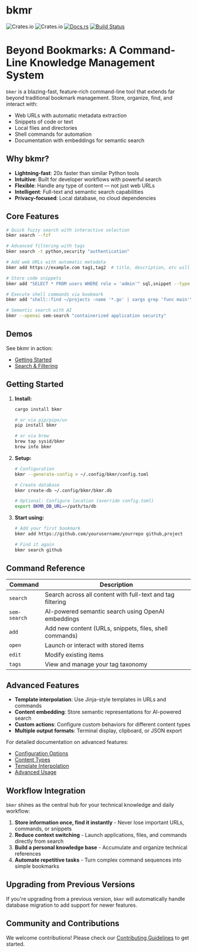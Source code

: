 # bkmr

![Crates.io](https://img.shields.io/crates/v/bkmr)
![Crates.io](https://img.shields.io/crates/d/bkmr)
[![Docs.rs](https://docs.rs/bkmr/badge.svg)](https://docs.rs/bkmr)
[![Build Status][build-image]][build-url]

# Beyond Bookmarks: A Command-Line Knowledge Management System

`bkmr` is a blazing-fast, feature-rich command-line tool that extends far beyond traditional bookmark management. Store, organize, find, and interact with:

- Web URLs with automatic metadata extraction
- Snippets of code or text
- Local files and directories
- Shell commands for automation
- Documentation with embeddings for semantic search

## Why bkmr?

- **Lightning-fast**: 20x faster than similar Python tools
- **Intuitive**: Built for developer workflows with powerful search
- **Flexible**: Handle any type of content — not just web URLs
- **Intelligent**: Full-text and semantic search capabilities
- **Privacy-focused**: Local database, no cloud dependencies

## Core Features

```bash
# Quick fuzzy search with interactive selection
bkmr search --fzf

# Advanced filtering with tags
bkmr search -t python,security "authentication"

# Add web URLs with automatic metadata
bkmr add https://example.com tag1,tag2  # title, description, etc will be loaded automatically

# Store code snippets
bkmr add "SELECT * FROM users WHERE role = 'admin'" sql,snippet --type snip

# Execute shell commands via bookmark
bkmr add "shell::find ~/projects -name '*.go' | xargs grep 'func main'" tools,search

# Semantic search with AI
bkmr --openai sem-search "containerized application security"
```

## Demos

See bkmr in action:

- [Getting Started](https://asciinema.org/a/XXXXX)
- [Search & Filtering](https://asciinema.org/a/XXXXX)

## Getting Started

1. **Install:**
   ```bash
   cargo install bkmr

   # or via pip/pipx/uv
   pip install bkmr

   # or via brew
   brew tap sysid/bkmr
   brew info bkmr

   ```

2. **Setup:**
   ```bash
   # Configuration 
   bkmr --generate-config > ~/.config/bkmr/config.toml

   # Create database
   bkmr create-db ~/.config/bkmr/bkmr.db
   
   # Optional: Configure location (override config.toml)
   export BKMR_DB_URL=~/path/to/db
   ```

3. **Start using:**
   ```bash
   # Add your first bookmark
   bkmr add https://github.com/yourusername/yourrepo github,project
   
   # Find it again
   bkmr search github
   ```

## Command Reference

| Command | Description |
|---------|-------------|
| `search` | Search across all content with full-text and tag filtering |
| `sem-search` | AI-powered semantic search using OpenAI embeddings |
| `add` | Add new content (URLs, snippets, files, shell commands) |
| `open` | Launch or interact with stored items |
| `edit` | Modify existing items |
| `tags` | View and manage your tag taxonomy |

## Advanced Features

- **Template interpolation**: Use Jinja-style templates in URLs and commands
- **Content embedding**: Store semantic representations for AI-powered search
- **Custom actions**: Configure custom behaviors for different content types
- **Multiple output formats**: Terminal display, clipboard, or JSON export

For detailed documentation on advanced features:
- [Configuration Options](./docs/configuration.md)
- [Content Types](./docs/content-types.md)
- [Template Interpolation](./docs/template-interpolation.md)
- [Advanced Usage](./docs/advanced_usage.md)

## Workflow Integration

`bkmr` shines as the central hub for your technical knowledge and daily workflow:

1. **Store information once, find it instantly** - Never lose important URLs, commands, or snippets
2. **Reduce context switching** - Launch applications, files, and commands directly from search
3. **Build a personal knowledge base** - Accumulate and organize technical references
4. **Automate repetitive tasks** - Turn complex command sequences into simple bookmarks

## Upgrading from Previous Versions

If you're upgrading from a previous version, `bkmr` will automatically handle database migration to add support for newer features.

## Community and Contributions

We welcome contributions! Please check our [Contributing Guidelines](./CONTRIBUTING.md) to get started.

<!-- Badges -->
[build-image]: https://github.com/sysid/bkmr/actions/workflows/release_wheels.yml/badge.svg
[build-url]: https://github.com/sysid/bkmr/actions/workflows/release_wheels.yml
